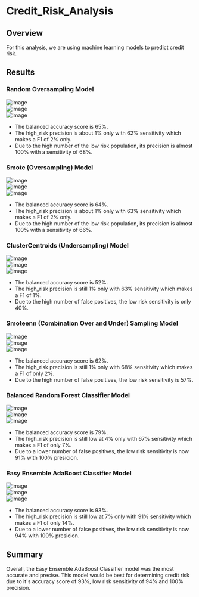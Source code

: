 # Credit_Risk_Analysis

## Overview
For this analysis, we are using machine learning models to predict credit risk.

## Results

### Random Oversampling Model
![image](https://user-images.githubusercontent.com/96644316/178440381-3900ec7c-b5b0-4858-8001-17cbe436dfd6.png)  
![image](https://user-images.githubusercontent.com/96644316/178440310-a188ebd2-fb0d-4f5b-b3dd-a05ddb3f8b59.png)  
![image](https://user-images.githubusercontent.com/96644316/178440107-fe650132-e93e-42a6-85da-daa7e3099a7a.png)  
* The balanced accuracy score is 65%.
* The high_risk precision is about 1% only with 62% sensitivity which makes a F1 of 2% only.
* Due to the high number of the low risk population, its precision is almost 100% with a sensitivity of 68%.

### Smote (Oversampling) Model
![image](https://user-images.githubusercontent.com/96644316/178440668-988bdc17-ddd8-4dd0-89c0-2a22c001070c.png)  
![image](https://user-images.githubusercontent.com/96644316/178440695-f33c1873-c783-4dc8-aad0-c3290b896161.png)  
![image](https://user-images.githubusercontent.com/96644316/178440721-d9fd2ae4-8451-4b1d-b2dc-d106f36c7848.png)  
* The balanced accuracy score is 64%.
* The high_risk precision is about 1% only with 63% sensitivity which makes a F1 of 2% only.
* Due to the high number of the low risk population, its precision is almost 100% with a sensitivity of 66%.

### ClusterCentroids (Undersampling) Model
![image](https://user-images.githubusercontent.com/96644316/178440854-9f5a8636-2ddb-476d-b7b7-a9ca00c7c9f5.png)  
![image](https://user-images.githubusercontent.com/96644316/178440892-3b6eb218-885a-4a37-ab41-fc3ab4758965.png)  
![image](https://user-images.githubusercontent.com/96644316/178440932-ccafe5a5-dc00-44a9-ab1f-a71e73dfeb91.png)  
* The balanced accuracy score is 52%.
* The high_risk precision is still 1% only with 63% sensitivity which makes a F1 of 1%.
* Due to the high number of false positives, the low risk sensitivity is only 40%.

### Smoteenn (Combination Over and Under) Sampling Model
![image](https://user-images.githubusercontent.com/96644316/178441106-1a4f8fd2-e8dc-48fb-a8b5-f91e40143266.png)  
![image](https://user-images.githubusercontent.com/96644316/178441131-48a832d8-9332-40bb-a93d-a7d4b764cda5.png)  
![image](https://user-images.githubusercontent.com/96644316/178441161-84be2561-5dc3-43b5-ac69-190e426237f4.png)  
* The balanced accuracy score is 62%.
* The high_risk precision is still 1% only with 68% sensitivity which makes a F1 of only 2%.
* Due to the high number of false positives, the low risk sensitivity is 57%.

### Balanced Random Forest Classifier Model
![image](https://user-images.githubusercontent.com/96644316/178441961-dc188988-295b-49aa-be26-358b5dd2e31f.png)  
![image](https://user-images.githubusercontent.com/96644316/178442023-c531faee-19fc-42b0-bf11-219d0f3106dc.png)  
![image](https://user-images.githubusercontent.com/96644316/178442072-cebccefb-436a-478b-b2e2-bd38ea9c2542.png)  
* The balanced accuracy score is 79%.
* The high_risk precision is still low at 4% only with 67% sensitivity which makes a F1 of only 7%.
* Due to a lower number of false positives, the low risk sensitivity is now 91% with 100% presicion.

### Easy Ensemble AdaBoost Classifier Model
![image](https://user-images.githubusercontent.com/96644316/178442319-52c0dcd5-75f8-4500-bfa1-0f7a1cef9676.png)  
![image](https://user-images.githubusercontent.com/96644316/178442358-f2509af0-463f-4e3a-b534-2a54c5842cb2.png)  
![image](https://user-images.githubusercontent.com/96644316/178442408-e0270572-3004-4305-b1b9-ec9ab6faf55d.png)  
* The balanced accuracy score is 93%.
* The high_risk precision is still low at 7% only with 91% sensitivity which makes a F1 of only 14%.
* Due to a lower number of false positives, the low risk sensitivity is now 94% with 100% presicion.

## Summary
Overall, the Easy Ensemble AdaBoost Classifier model was the most accurate and precise. This model would be best for determining credit risk due to it's accuracy score of 93%, low risk sensitivity of 94% and 100% precision.
